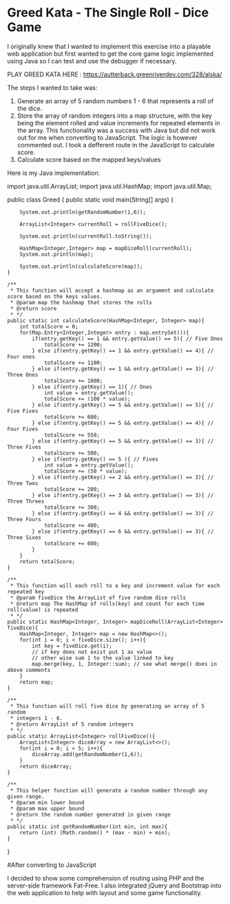 # Greed Kata - The Single Roll - Dice Game
I originally knew that I wanted to implement this exercise into a playable web application but first wanted to get the core game logic implemented using Java so I can test and use the debugger if necessary.

PLAY GREED KATA HERE : https://autterback.greenriverdev.com/328/alska/

The steps I wanted to take was:
1) Generate an array of 5 random numbers 1 - 6 that represents a roll of the dice.
2) Store the array of random integers into a map structure, with the key being the element rolled and value increments for repeated elements in the array. This functionality was a success with Java but did not work out for me when converting to JavaScript. The logic is however commented out. I took a defferent route in the JavaScript to calculate score.
3) Calculate score based on the mapped keys/values 

Here is my Java implementation:

import java.util.ArrayList;
import java.util.HashMap;
import java.util.Map;

public class Greed {
    public static void main(String[] args) {

        System.out.println(getRandomNumber(1,6));

        ArrayList<Integer> currentRoll = rollFiveDice();

        System.out.println(currentRoll.toString());

        HashMap<Integer,Integer> map = mapDiceRoll(currentRoll);
        System.out.println(map);

        System.out.println(calculateScore(map));
    }

    /**
     * This function will accept a hashmap as an argument and calculate score based on the keys values.
     * @param map the hashmap that stores the rolls
     * @return score
     * */
    public static int calculateScore(HashMap<Integer, Integer> map){
        int totalScore = 0;
        for(Map.Entry<Integer,Integer> entry : map.entrySet()){
            if(entry.getKey() == 1 && entry.getValue() == 5){ // Five Ones
                totalScore += 1200;
            } else if(entry.getKey() == 1 && entry.getValue() == 4){ // Four ones
                totalScore += 1100;
            } else if(entry.getKey() == 1 && entry.getValue() == 3){ // Three Ones
                totalScore += 1000;
            } else if(entry.getKey() == 1){ // Ones
                int value = entry.getValue();
                totalScore += (100 * value);
            } else if(entry.getKey() == 5 && entry.getValue() == 5){ // Five Fives
                totalScore += 600;
            } else if(entry.getKey() == 5 && entry.getValue() == 4){ // Four Fives
                totalScore += 550;
            } else if(entry.getKey() == 5 && entry.getValue() == 3){ // Three Fives
                totalScore += 500;
            } else if(entry.getKey() == 5 ){ // Fives
                int value = entry.getValue();
                totalScore += (50 * value);
            } else if(entry.getKey() == 2 && entry.getValue() == 3){ // Three Twos
                totalScore += 200;
            } else if(entry.getKey() == 3 && entry.getValue() == 3){ // Three Threes
                totalScore += 300;
            } else if(entry.getKey() == 4 && entry.getValue() == 3){ // Three Fours
                totalScore += 400;
            } else if(entry.getKey() == 6 && entry.getValue() == 3){ // Three Sixes
                totalScore += 600;
            }
        }
        return totalScore;
    }

    /**
     * This function will each roll to a key and increment value for each repeated key
     * @param fiveDice the ArrayList of five random dice rolls
     * @return map The HashMap of rolls(key) and count for each time roll(value) is repeated
     * */
    public static HashMap<Integer, Integer> mapDiceRoll(ArrayList<Integer> fiveDice){
        HashMap<Integer, Integer> map = new HashMap<>();
        for(int i = 0; i < fiveDice.size(); i++){
            int key = fiveDice.get(i);
            // if key does not exist put 1 as value
            // other wise sum 1 to the value linked to key
            map.merge(key, 1, Integer::sum); // see what merge() does in above comments
        }
        return map;
    }

    /**
     * This function will roll five dice by generating an array of 5 random
     * integers 1 - 6.
     * @return ArrayList of 5 random integers
     * */
    public static ArrayList<Integer> rollFiveDice(){
        ArrayList<Integer> diceArray = new ArrayList<>();
        for(int i = 0; i < 5; i++){
            diceArray.add(getRandomNumber(1,6));
        }
        return diceArray;
    }

    /**
     * This helper function will generate a random number through any given range.
     * @param min lower bound
     * @param max upper bound
     * @return the random number generated in given range
     * */
    public static int getRandomNumber(int min, int max){
        return (int) (Math.random() * (max - min) + min);
    }
}

#After converting to JavaScript 

I decided to show some comprehension of routing using PHP and the server-side framework Fat-Free.
I also integrated jQuery and Bootstrap into the web application to help with layout and some game functionality. 

